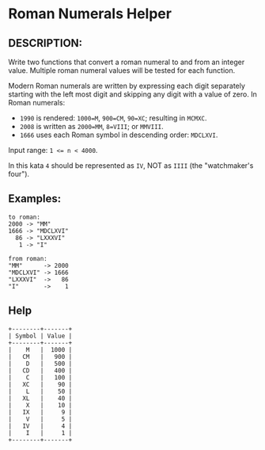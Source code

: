 # Roman Numerals Helper

## DESCRIPTION:
Write two functions that convert a roman numeral to and from an integer value. Multiple roman numeral values will be tested for each function.  

Modern Roman numerals are written by expressing each digit separately starting with the left most digit and skipping any digit with a value of 
zero. In Roman numerals:
- `1990` is rendered: `1000=M`, `900=CM`, `90=XC`; resulting in `MCMXC`.
- `2008` is written as `2000=MM`, `8=VIII`; or `MMVIII`.
- `1666` uses each Roman symbol in descending order: `MDCLXVI`.

Input range: `1 <= n < 4000`.  

In this kata `4` should be represented as `IV`, NOT as `IIII` (the "watchmaker's four").

## Examples:
```
to roman:
2000 -> "MM"
1666 -> "MDCLXVI"
  86 -> "LXXXVI"
   1 -> "I"

from roman:
"MM"      -> 2000
"MDCLXVI" -> 1666
"LXXXVI"  ->   86
"I"       ->    1
```

## Help
```
+--------+-------+
| Symbol | Value |
+--------+-------+
|    M   |  1000 |
|   CM   |   900 |
|    D   |   500 |
|   CD   |   400 |
|    C   |   100 |
|   XC   |    90 |
|    L   |    50 |
|   XL   |    40 |
|    X   |    10 |
|   IX   |     9 |
|    V   |     5 |
|   IV   |     4 |
|    I   |     1 |
+--------+-------+
```